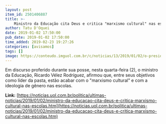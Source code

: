 ```yaml
---
layout: post
item_id: 2501406887
title: >-
    Ministro da Educação cita Deus e critica "marxismo cultural" nas escolas
author: Tatu D'Oquei
date: 2019-01-02 17:50:00
pub_date: 2019-01-02 17:50:00
time_added: 2019-02-23 19:27:26
categories: [avisamos]
tags: []
image: https://conteudo.imguol.com.br/c/noticias/13/2019/01/02/o-presidente-jair-bolsonaro-psl-empossa-o-colombiano-naturalizado-brasileiro-ricardo-velez-rodriguez-como-ministro-da-educacao-no-palacio-do-planalto-em-brasilia-1546461609175_v2_615x300.jpg
---
```


Em discurso proferido durante sua posse, nesta quarta-feira (2), o ministro da Educação, Ricardo Vélez Rodríguez, afirmou que, entre seus objetivos como líder da pasta, estão acabar com o "marxismo cultural" e com a ideologia de gênero nas escolas.

**Link:** [https://noticias.uol.com.br/politica/ultimas-noticias/2019/01/02/ministro-da-educacao-cita-deus-e-critica-marxismo-cultural-nas-escolas.htm](https://noticias.uol.com.br/politica/ultimas-noticias/2019/01/02/ministro-da-educacao-cita-deus-e-critica-marxismo-cultural-nas-escolas.htm)

